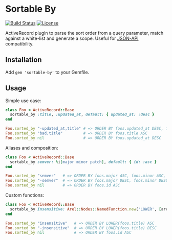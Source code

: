 # Sortable By

[![Build Status](https://travis-ci.org/bsm/sortable-by.png?branch=master)](https://travis-ci.org/bsm/sortable-by)
[![License](https://img.shields.io/badge/License-MIT-blue.svg)](https://opensource.org/licenses/MIT)

ActiveRecord plugin to parse the sort order from a query parameter, match against a white-list and generate a scope. Useful for [JSON-API][jsonapi] compatibility.

[jsonapi]: http://jsonapi.org/format/#fetching-sorting

## Installation

Add `gem 'sortable-by'` to your Gemfile.

## Usage

Simple use case:

```ruby
class Foo < ActiveRecord::Base
  sortable_by :title, :updated_at, default: { updated_at: :desc }
end

Foo.sorted_by "-updated_at,title" # => ORDER BY foos.updated_at DESC, foos.title ASC
Foo.sorted_by "bad,title"         # => ORDER BY foos.title ASC
Foo.sorted_by nil                 # => ORDER BY foos.updated_at DESC
```

Aliases and composition:

```ruby
class Foo < ActiveRecord::Base
  sortable_by semver: %i[major minor patch], default: { id: :asc }
end

Foo.sorted_by "semver"   # => ORDER BY foos.major ASC, foos.minor ASC, foos.patch ASC
Foo.sorted_by "-semver"  # => ORDER BY foos.major DESC, foos.minor DESC, foos.patch DESC
Foo.sorted_by nil        # => ORDER BY foos.id ASC
```

Custom functions:

```ruby
class Foo < ActiveRecord::Base
  sortable_by insensitive: Arel::Nodes::NamedFunction.new('LOWER', [arel_table[:title]]), default: { id: :asc }
end

Foo.sorted_by "insensitive"   # => ORDER BY LOWER(foos.title) ASC
Foo.sorted_by "-insensitive"  # => ORDER BY LOWER(foos.title) DESC
Foo.sorted_by nil             # => ORDER BY foos.id ASC
```
